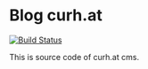 # Blog curh.at
[![Build Status](https://travis-ci.org/curhat/cms.svg?branch=master)](https://travis-ci.org/curhat/cms)

This is source code of curh.at cms.
